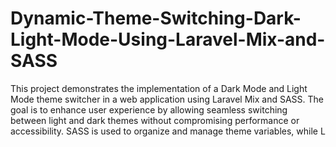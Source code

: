 # Dynamic-Theme-Switching-Dark-Light-Mode-Using-Laravel-Mix-and-SASS
This project demonstrates the implementation of a Dark Mode and Light Mode theme switcher in a web application using Laravel Mix and SASS. The goal is to enhance user experience by allowing seamless switching between light and dark themes without compromising performance or accessibility. SASS is used to organize and manage theme variables, while L
